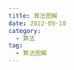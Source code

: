 ```yaml
---
title: 算法图解
date: 2022-09-10
category:
  - 算法
tag: 
  - 算法图解
---
```


<PDF :url="withBase('/pdf/算法图解.pdf')"  height="calc(100vh - var(--navbar-height) - 150px"  />

<script setup>
import { withBase } from '@vuepress/client'


</script>

